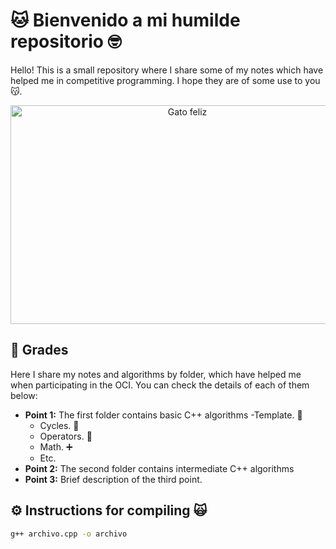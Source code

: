 # 🐱 Bienvenido a mi humilde repositorio 🤓

Hello! This is a small repository where I share some of my notes which have helped me in competitive programming. I hope they are of some use to you 😽.

<p align="center">
  <img src="https://www.tiendanimal.es/articulos/wp-content/uploads/2014/05/%C2%BFC%C3%B3mo-tener-gatos-m%C3%A1s-felices_-1200x900.jpg" alt="Gato feliz" width="550" height="350" />
</p>

## 📝 Grades 

Here I share my notes and algorithms by folder, which have helped me when participating in the OCI. You can check the details of each of them below:

- **Point 1:** The first folder contains basic C++ algorithms
  -Template. 📃
  - Cycles. 🔁
  - Operators. 🔢
  - Math. ➕
  - Etc.
- **Point 2:** The second folder contains intermediate C++ algorithms
- **Point 3:** Brief description of the third point.

## ⚙️ Instructions for compiling 🙀
   ```bash
   g++ archivo.cpp -o archivo
